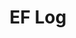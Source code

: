 ---
layout: log_page_archive
title: "EF Log"
category: log
description: A location-specific personal log.
permalink: /log/archive/2019
year: 2019
loading_animation: true
sitemap:
  priority: 0.9
---